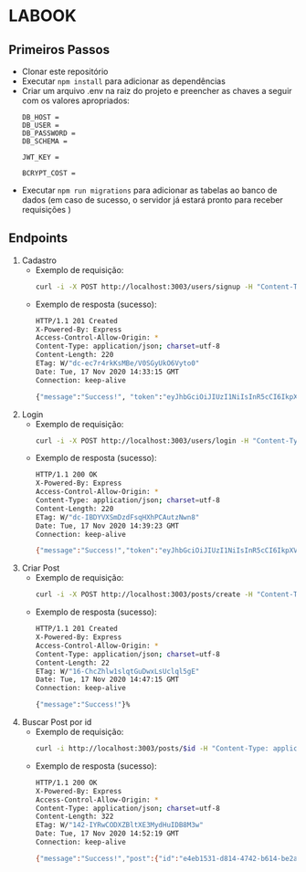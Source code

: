 # LABOOK

## Primeiros Passos

* Clonar este repositório
* Executar `npm install` para adicionar as dependências
* Criar um arquivo .env na raiz do projeto e preencher as chaves a seguir com os valores apropriados:
   ```
   DB_HOST = 
   DB_USER = 
   DB_PASSWORD = 
   DB_SCHEMA = 

   JWT_KEY = 

   BCRYPT_COST = 
   ```
* Executar `npm run migrations` para adicionar as tabelas ao banco de dados (em caso de sucesso, o servidor já estará pronto para receber requisições )

## Endpoints

1. Cadastro
   * Exemplo de requisição:
      ```bash
      curl -i -X POST http://localhost:3003/users/signup -H "Content-Type: application/json" -d '{"name":"Alice","email":"alice@gmail.com","password":"pass123"}'
      ```
   * Exemplo de resposta (sucesso):
      ```bash
      HTTP/1.1 201 Created
      X-Powered-By: Express
      Access-Control-Allow-Origin: *
      Content-Type: application/json; charset=utf-8
      Content-Length: 220
      ETag: W/"dc-ec7r4rkKsMBe/V0SGyUkO6Vyto0"
      Date: Tue, 17 Nov 2020 14:33:15 GMT
      Connection: keep-alive

      {"message":"Success!", "token":"eyJhbGciOiJIUzI1NiIsInR5cCI6IkpXVCJ9.eyJpZCI6Ijg5OGJjNDVlLTExZjEtNGEyMy04OTZhLTdmMmUyOWNmZTAxMiIsImlhdCI6MTYwNTYyMzU5NSwiZXhwIjoxNjA1NzA5OTk1fQ.pWxV2vtLnp0hKm0CXXnLpnDu6PEPkZM27A71oTTCYfE"}%   
      ```
1. Login
   * Exemplo de requisição:
      ```bash
      curl -i -X POST http://localhost:3003/users/login -H "Content-Type: application/json" -d '{"email":"alice@gmail.com","password":"pass123"}'
      ```
   * Exemplo de resposta (sucesso):
      ```bash
      HTTP/1.1 200 OK
      X-Powered-By: Express
      Access-Control-Allow-Origin: *
      Content-Type: application/json; charset=utf-8
      Content-Length: 220
      ETag: W/"dc-IBDYVXSmDzdFsqHXhPCAutzNwn8"
      Date: Tue, 17 Nov 2020 14:39:23 GMT
      Connection: keep-alive

      {"message":"Success!","token":"eyJhbGciOiJIUzI1NiIsInR5cCI6IkpXVCJ9.eyJpZCI6Ijg5OGJjNDVlLTExZjEtNGEyMy04OTZhLTdmMmUyOWNmZTAxMiIsImlhdCI6MTYwNTYyMzk2MywiZXhwIjoxNjA1NzEwMzYzfQ.9JvXRQpazI5k6GAnc1lFcVcTbZ_ElASnwyybU_tRU48"}%   
      ```
1. Criar Post
   * Exemplo de requisição:
      ```bash
      curl -i -X POST http://localhost:3003/posts/create -H "Content-Type: application/json" -H "authorization:$token" -d '{"photo":"https://i.picsum.photos/id/238/200/200.jpg?hmac=O4Jc6lqHVfaKVzLf8bWssNTbWzQoaRUC0TDXod9xDdM","description":"My city is beautiful =D","type":"normal"}'
      ```
   * Exemplo de resposta (sucesso):
      ```bash
      HTTP/1.1 201 Created
      X-Powered-By: Express
      Access-Control-Allow-Origin: *
      Content-Type: application/json; charset=utf-8
      Content-Length: 22
      ETag: W/"16-ChcZhlw1slqtGuDwxLsUclql5gE"
      Date: Tue, 17 Nov 2020 14:47:15 GMT
      Connection: keep-alive

      {"message":"Success!"}%    
      ```
1. Buscar Post por id
   * Exemplo de requisição:
      ```bash
      curl -i http://localhost:3003/posts/$id -H "Content-Type: application/json" -H "Authorization:$token" 
      ```
   * Exemplo de resposta (sucesso):
      ```bash
      HTTP/1.1 200 OK
      X-Powered-By: Express
      Access-Control-Allow-Origin: *
      Content-Type: application/json; charset=utf-8
      Content-Length: 322
      ETag: W/"142-IYRwCODXZBltXE3MydHuIDB8M3w"
      Date: Tue, 17 Nov 2020 14:52:19 GMT
      Connection: keep-alive

      {"message":"Success!","post":{"id":"e4eb1531-d814-4742-b614-be2a36602548","photo":"https://i.picsum.photos/id/238/200/200.jpg?hmac=O4Jc6lqHVfaKVzLf8bWssNTbWzQoaRUC0TDXod9xDdM","description":"My city is beautiful =D","type":"normal","createdAt":"2020-11-17T17:47:15.000Z","authorId":"898bc45e-11f1-4a23-896a-7f2e29cfe012"}}% 
      ```